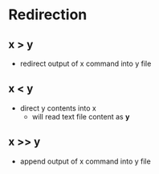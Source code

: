 # Redirection

## x > y

- redirect output of x command into y file
  
## x < y

- direct y contents into x
  - will read text file content as **y**
  
## x >> y

- append output of x command into y file
